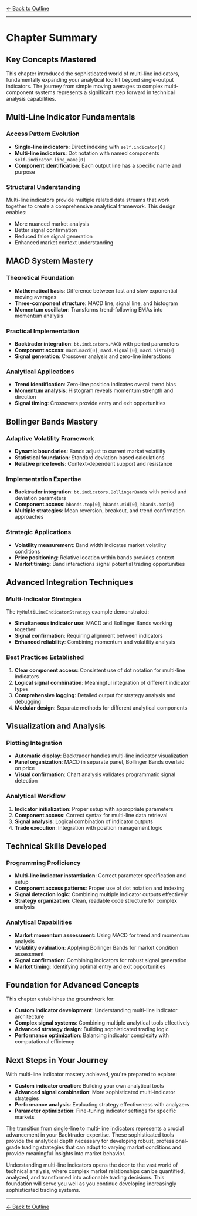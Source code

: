 [← Back to Outline](../outline.md)

---

# Chapter Summary

## Key Concepts Mastered

This chapter introduced the sophisticated world of multi-line indicators, fundamentally expanding your analytical toolkit beyond single-output indicators. The journey from simple moving averages to complex multi-component systems represents a significant step forward in technical analysis capabilities.

## Multi-Line Indicator Fundamentals

### Access Pattern Evolution
- **Single-line indicators**: Direct indexing with `self.indicator[0]`
- **Multi-line indicators**: Dot notation with named components `self.indicator.line_name[0]`
- **Component identification**: Each output line has a specific name and purpose

### Structural Understanding
Multi-line indicators provide multiple related data streams that work together to create a comprehensive analytical framework. This design enables:
- More nuanced market analysis
- Better signal confirmation
- Reduced false signal generation
- Enhanced market context understanding

## MACD System Mastery

### Theoretical Foundation
- **Mathematical basis**: Difference between fast and slow exponential moving averages
- **Three-component structure**: MACD line, signal line, and histogram
- **Momentum oscillator**: Transforms trend-following EMAs into momentum analysis

### Practical Implementation
- **Backtrader integration**: `bt.indicators.MACD` with period parameters
- **Component access**: `macd.macd[0]`, `macd.signal[0]`, `macd.histo[0]`
- **Signal generation**: Crossover analysis and zero-line interactions

### Analytical Applications
- **Trend identification**: Zero-line position indicates overall trend bias
- **Momentum analysis**: Histogram reveals momentum strength and direction
- **Signal timing**: Crossovers provide entry and exit opportunities

## Bollinger Bands Mastery

### Adaptive Volatility Framework
- **Dynamic boundaries**: Bands adjust to current market volatility
- **Statistical foundation**: Standard deviation-based calculations
- **Relative price levels**: Context-dependent support and resistance

### Implementation Expertise
- **Backtrader integration**: `bt.indicators.BollingerBands` with period and deviation parameters
- **Component access**: `bbands.top[0]`, `bbands.mid[0]`, `bbands.bot[0]`
- **Multiple strategies**: Mean reversion, breakout, and trend confirmation approaches

### Strategic Applications
- **Volatility measurement**: Band width indicates market volatility conditions
- **Price positioning**: Relative location within bands provides context
- **Market timing**: Band interactions signal potential trading opportunities

## Advanced Integration Techniques

### Multi-Indicator Strategies
The `MyMultiLineIndicatorStrategy` example demonstrated:
- **Simultaneous indicator use**: MACD and Bollinger Bands working together
- **Signal confirmation**: Requiring alignment between indicators
- **Enhanced reliability**: Combining momentum and volatility analysis

### Best Practices Established
1. **Clear component access**: Consistent use of dot notation for multi-line indicators
2. **Logical signal combination**: Meaningful integration of different indicator types
3. **Comprehensive logging**: Detailed output for strategy analysis and debugging
4. **Modular design**: Separate methods for different analytical components

## Visualization and Analysis

### Plotting Integration
- **Automatic display**: Backtrader handles multi-line indicator visualization
- **Panel organization**: MACD in separate panel, Bollinger Bands overlaid on price
- **Visual confirmation**: Chart analysis validates programmatic signal detection

### Analytical Workflow
1. **Indicator initialization**: Proper setup with appropriate parameters
2. **Component access**: Correct syntax for multi-line data retrieval
3. **Signal analysis**: Logical combination of indicator outputs
4. **Trade execution**: Integration with position management logic

## Technical Skills Developed

### Programming Proficiency
- **Multi-line indicator instantiation**: Correct parameter specification and setup
- **Component access patterns**: Proper use of dot notation and indexing
- **Signal detection logic**: Combining multiple indicator outputs effectively
- **Strategy organization**: Clean, readable code structure for complex analysis

### Analytical Capabilities
- **Market momentum assessment**: Using MACD for trend and momentum analysis
- **Volatility evaluation**: Applying Bollinger Bands for market condition assessment
- **Signal confirmation**: Combining indicators for robust signal generation
- **Market timing**: Identifying optimal entry and exit opportunities

## Foundation for Advanced Concepts

This chapter establishes the groundwork for:
- **Custom indicator development**: Understanding multi-line indicator architecture
- **Complex signal systems**: Combining multiple analytical tools effectively
- **Advanced strategy design**: Building sophisticated trading logic
- **Performance optimization**: Balancing indicator complexity with computational efficiency

## Next Steps in Your Journey

With multi-line indicator mastery achieved, you're prepared to explore:
- **Custom indicator creation**: Building your own analytical tools
- **Advanced signal combination**: More sophisticated multi-indicator strategies
- **Performance analysis**: Evaluating strategy effectiveness with analyzers
- **Parameter optimization**: Fine-tuning indicator settings for specific markets

The transition from single-line to multi-line indicators represents a crucial advancement in your Backtrader expertise. These sophisticated tools provide the analytical depth necessary for developing robust, professional-grade trading strategies that can adapt to varying market conditions and provide meaningful insights into market behavior.

Understanding multi-line indicators opens the door to the vast world of technical analysis, where complex market relationships can be quantified, analyzed, and transformed into actionable trading decisions. This foundation will serve you well as you continue developing increasingly sophisticated trading systems.



---

[← Back to Outline](../outline.md)
